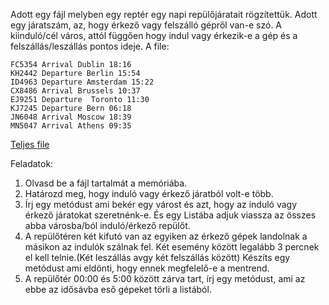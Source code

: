 Adott egy fájl melyben egy reptér egy napi repülőjáratait rögzítettük. Adott egy járatszám, az, hogy érkező vagy felszálló gépről van-e szó. A kiinduló/cél város, attól függően hogy indul vagy érkezik-e a gép és a felszállás/leszállás pontos ideje. 
A file:
```
FC5354 Arrival Dublin 18:16
KH2442 Departure Berlin 15:54
ID4963 Departure Amsterdam 15:22
CX8486 Arrival Brussels 10:37
EJ9251 Departure  Toronto 11:30
KJ7245 Departure Bern 06:18
JN6048 Arrival Moscow 18:39
MN5047 Arrival Athens 09:35
```
[Teljes file](https://github.com/Strukturavaltas3-Alap-Java/java-strukturavalto3-alap/blob/main/consultations/src/main/resources/week09day03/planes.txt)

Feladatok:
1. Olvasd be a fájl tartalmát a memóriába.
2. Határozd meg, hogy induló vagy érkező járatból volt-e több.
3. Írj egy metódust ami bekér egy várost és azt, hogy az induló vagy érkező járatokat szeretnénk-e. És egy Listába adjuk viassza az összes abba városba/ból induló/érkező repülőt.
4. A repülőtéren két kifutó van az egyiken az érkező gépek landolnak a másikon az indulók szálnak fel. Két esemény között legalább 3 percnek el kell telnie.(Két leszállás avgy két felszállás között) Készíts egy metódust ami eldönti, hogy ennek megfelelő-e a mentrend.
5. A repülőtér 00:00 és 5:00 között zárva tart, írj egy metódust, ami az ebbe az idősávba eső gépeket törli a listából.